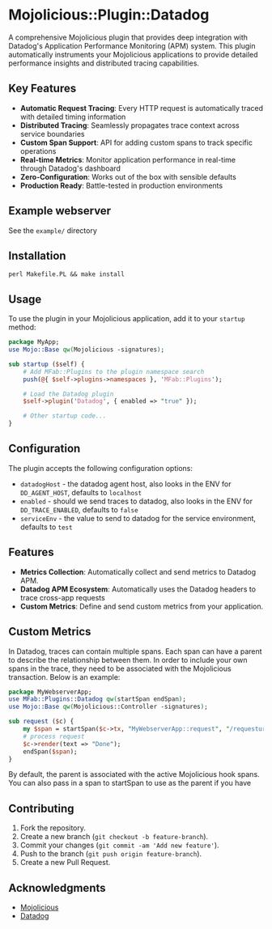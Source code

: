 # Mojolicious::Plugin::Datadog

A comprehensive Mojolicious plugin that provides deep integration with Datadog's Application Performance Monitoring (APM) system. This plugin automatically instruments your Mojolicious applications to provide detailed performance insights and distributed tracing capabilities.

## Key Features

- **Automatic Request Tracing**: Every HTTP request is automatically traced with detailed timing information
- **Distributed Tracing**: Seamlessly propagates trace context across service boundaries
- **Custom Span Support**: API for adding custom spans to track specific operations
- **Real-time Metrics**: Monitor application performance in real-time through Datadog's dashboard
- **Zero-Configuration**: Works out of the box with sensible defaults
- **Production Ready**: Battle-tested in production environments

## Example webserver

See the `example/` directory

## Installation

`perl Makefile.PL && make install`

## Usage

To use the plugin in your Mojolicious application, add it to your `startup` method:

```perl
package MyApp;
use Mojo::Base qw(Mojolicious -signatures);

sub startup ($self) {
    # Add MFab::Plugins to the plugin namespace search
    push(@{ $self->plugins->namespaces }, 'MFab::Plugins');

    # Load the Datadog plugin
    $self->plugin('Datadog', { enabled => "true" });

    # Other startup code...
}
```

## Configuration

The plugin accepts the following configuration options:

- `datadogHost` - the datadog agent host, also looks in the ENV for `DD_AGENT_HOST`, defaults to `localhost`
- `enabled` - should we send traces to datadog, also looks in the ENV for `DD_TRACE_ENABLED`, defaults to `false`
- `serviceEnv` - the value to send to datadog for the service environment, defaults to `test`

## Features

- **Metrics Collection**: Automatically collect and send metrics to Datadog APM.
- **Datadog APM Ecosystem**: Automatically uses the Datadog headers to trace cross-app requests
- **Custom Metrics**: Define and send custom metrics from your application.

## Custom Metrics

In Datadog, traces can contain multiple spans. Each span can have a parent to describe the relationship between them. In order to include your own spans in the trace, they need to be associated with the Mojolicious transaction. Below is an example:

```perl
package MyWebserverApp;
use MFab::Plugins::Datadog qw(startSpan endSpan);
use Mojo::Base qw(Mojolicious::Controller -signatures);

sub request ($c) {
    my $span = startSpan($c->tx, "MyWebserverApp::request", "/requesturl");
    # process request
    $c->render(text => "Done");
    endSpan($span);
}
```

By default, the parent is associated with the active Mojolicious hook spans. You can also pass in a span to startSpan to use as the parent if you have 

## Contributing

1. Fork the repository.
2. Create a new branch (`git checkout -b feature-branch`).
3. Commit your changes (`git commit -am 'Add new feature'`).
4. Push to the branch (`git push origin feature-branch`).
5. Create a new Pull Request.

## Acknowledgments

- [Mojolicious](https://mojolicious.org/)
- [Datadog](https://www.datadoghq.com/)
